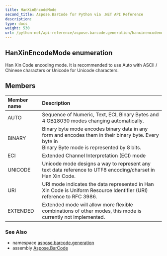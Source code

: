 ```yaml
---
title: HanXinEncodeMode
second_title: Aspose.BarCode for Python via .NET API Reference
description: 
type: docs
weight: 530
url: /python-net/api-reference/aspose.barcode.generation/hanxinencodemode/
---
```


## HanXinEncodeMode enumeration

Han Xin Code encoding mode. It is recommended to use Auto with ASCII / Chinese characters or Unicode for Unicode characters.

## Members
| Member name | Description |
| :- | :- |
|AUTO|Sequence of Numeric, Text, ECI, Binary Bytes and 4 GB18030 modes changing automatically.|
|BINARY|Binary byte mode encodes binary data in any form and encodes them in their binary byte. Every byte in <br/>            Binary Byte mode is represented by 8 bits.|
|ECI|Extended Channel Interpretation (ECI) mode|
|UNICODE|Unicode mode designs a way to represent any text data reference to UTF8 encoding/charset in Han Xin Code.|
|URI|URI mode indicates the data represented in Han Xin Code is Uniform Resource Identifier (URI)<br/>            reference to RFC 3986.|
|EXTENDED|Extended mode  will allow more flexible combinations of other modes, this mode is currently not implemented.|

### See Also

* namespace [aspose.barcode.generation](/barcode/python-net/api-reference/aspose.barcode.generation/)
* assembly [Aspose.BarCode](/barcode/python-net/api-reference/)


